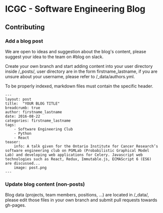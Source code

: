 # ICGC - Software Engineering Blog

## Contributing

### Add a blog post

We are open to ideas and suggestion about the blog's content, please suggest your idea to the team on #blog on slack.

Create your own branch and start adding content into your user directory inside /_posts/, user directory are in the form firstname_lastname, if you are unsure about your username, please refer to /_data/authors.yml.

To be properly indexed, markdown files must contain the specific header.

```
---
layout: post
title:  "YOUR BLOG TITLE"
breadcrumb: true
author: firstname_lastname
date: 2016-08-22
categories: firstname_lastname
tags:
    - Software Engineering Club
    - Python
    - React
teaser:
    info: A talk given for the Ontario Institute for Cancer Research’s software engineering club on PGMLab (Probabilistic Graphical Model Lab) and developing web applications for Celery. Javascript web technologies such as React, Redux, Immutable.js, ECMAScript 6 (ES6) are discussed...
    image: post.png
---
```

### Update blog content (non-posts)

Blog data (projects, team members, positions, ...) are located in /_data/, please edit those files in your own branch and submit pull requests towards gh-pages.
